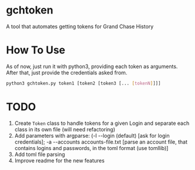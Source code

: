 # gchtoken
A tool that automates getting tokens for Grand Chase History

# How To Use
As of now, just run it with python3, providing each token as arguments.
After that, just provide the credentials asked from.

```sh
python3 gchtoken.py token1 [token2 [token3 [... [tokenN]]]]
```

# TODO
1. Create `Token` class to handle tokens for a given Login and separate each class in its own file (will need refactoring)
2. Add parameters with argparse: (-l --login (default) [ask for login credentials]; -a --accounts accounts-file.txt [parse an account file, that contains logins and passwords, in the toml format (use tomllib)]
3. Add toml file parsing
4. Improve readme for the new features
